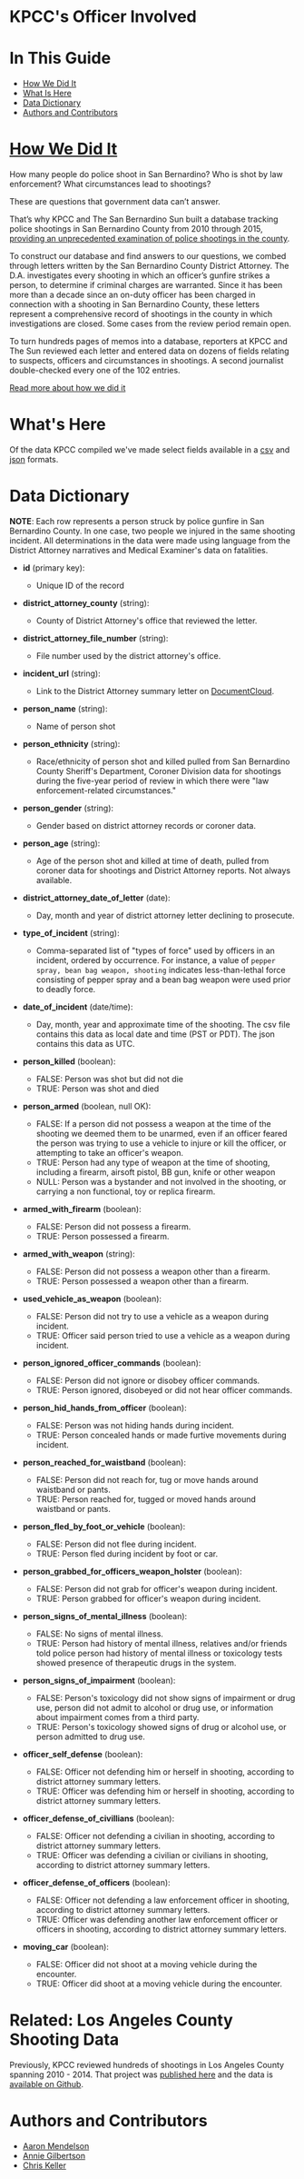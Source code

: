 KPCC's Officer Involved
=======================

In This Guide
=============

* [How We Did It](#how-we-did-it)
* [What Is Here](#what-is-here)
* [Data Dictionary](#data-dictionary)
* [Authors and Contributors](#authors-and-contributors)

[How We Did It](http://projects.scpr.org/officer-involved-sb/stories/how-we-did-it/)
=================================================================================

How many people do police shoot in San Bernardino? Who is shot by law enforcement? What circumstances lead to shootings?

These are questions that government data can’t answer.

That’s why KPCC and The San Bernardino Sun built a database tracking police shootings in San Bernardino County from 2010 through 2015, [providing an unprecedented examination of police shootings in the county](http://projects.scpr.org/officer-involved-sb/).

To construct our database and find answers to our questions, we combed through letters written by the San Bernardino County District Attorney. The D.A. investigates every shooting in which an officer’s gunfire strikes a person, to determine if criminal charges are warranted. Since it has been more than a decade since an on-duty officer has been charged in connection with a shooting in San Bernardino County, these letters represent a comprehensive record of shootings in the county in which investigations are closed. Some cases from the review period remain open.

To turn hundreds pages of memos into a database, reporters at KPCC and The Sun reviewed each letter and entered data on dozens of fields relating to suspects, officers and circumstances in shootings. A second journalist double-checked every one of the 102 entries.

[Read more about how we did it](http://projects.scpr.org/officer-involved-sb/stories/how-we-did-it/)

What's Here
============

Of the data KPCC compiled we've made select fields available in a [csv](kpcc-officer-involved-data-sb.csv) and [json](kpcc-officer-involved-data-sb.json) formats.

Data Dictionary
===============

**NOTE**: Each row represents a person struck by police gunfire in San Bernardino County. In one case, two people we injured in the same shooting incident. All determinations in the data were made using language from the District Attorney narratives and Medical Examiner's data on fatalities.

* **id** (primary key):
    * Unique ID of the record

* **district_attorney_county** (string):
    * County of District Attorney's office that reviewed the letter.

* **district_attorney_file_number** (string):
    * File number used by the district attorney's office.

* **incident_url** (string):
    * Link to the District Attorney summary letter on [DocumentCloud](https://www.documentcloud.org/home).

* **person_name** (string):
    * Name of person shot

* **person_ethnicity** (string):
    * Race/ethnicity of person shot and killed pulled from San Bernardino County Sheriff's Department, Coroner Division data for shootings during the five-year period of review in which there were "law enforcement-related circumstances."

* **person_gender** (string):
    * Gender based on district attorney records or coroner data.

* **person_age** (string):
    * Age of the person shot and killed at time of death, pulled from coroner data for shootings and District Attorney reports. Not always available.

* **district_attorney_date_of_letter** (date):
    * Day, month and year of district attorney letter declining to prosecute.

* **type_of_incident** (string):
    * Comma-separated list of "types of force" used by officers in an incident, ordered by occurrence. For instance, a value of ```pepper spray, bean bag weapon, shooting``` indicates less-than-lethal force consisting of pepper spray and a bean bag weapon were used prior to deadly force.

* **date_of_incident** (date/time):
    * Day, month, year and approximate time of the shooting. The csv file contains this data as local date and time (PST or PDT). The json contains this data as UTC.

* **person_killed** (boolean):
    * FALSE: Person was shot but did not die
    * TRUE: Person was shot and died

* **person_armed** (boolean, null OK):
    * FALSE: If a person did not possess a weapon at the time of the shooting we deemed them to be unarmed, even if an officer feared the person was trying to use a vehicle to injure or kill the officer, or attempting to take an officer's weapon.
    * TRUE: Person had any type of weapon at the time of shooting, including a firearm, airsoft pistol, BB gun, knife or other weapon
    * NULL: Person was a bystander and not involved in the shooting, or carrying a non functional, toy or replica firearm.

* **armed_with_firearm** (boolean):
    * FALSE: Person did not possess a firearm.
    * TRUE: Person possessed a firearm.

* **armed_with_weapon** (string):
    * FALSE: Person did not possess a weapon other than a firearm.
    * TRUE: Person possessed a weapon other than a firearm.

* **used_vehicle_as_weapon** (boolean):
    * FALSE: Person did not try to use a vehicle as a weapon during incident.
    * TRUE: Officer said person tried to use a vehicle as a weapon during incident.

* **person_ignored_officer_commands** (boolean):
    * FALSE: Person did not ignore or disobey officer commands.
    * TRUE: Person ignored, disobeyed or did not hear officer commands.

* **person_hid_hands_from_officer** (boolean):
    * FALSE: Person was not hiding hands during incident.
    * TRUE: Person concealed hands or made furtive movements during incident.

* **person_reached_for_waistband** (boolean):
    * FALSE: Person did not reach for, tug or move hands around waistband or pants.
    * TRUE: Person reached for, tugged or moved hands around waistband or pants.

* **person_fled_by_foot_or_vehicle** (boolean):
    * FALSE: Person did not flee during incident.
    * TRUE: Person fled during incident by foot or car.

* **person_grabbed_for_officers_weapon_holster** (boolean):
    * FALSE: Person did not grab for officer's weapon during incident.
    * TRUE: Person grabbed for officer's weapon during incident.

* **person_signs_of_mental_illness** (boolean):
    * FALSE: No signs of mental illness.
    * TRUE: Person had history of mental illness, relatives and/or friends told police person had history of mental illness or toxicology tests showed presence of therapeutic drugs in the system.

* **person_signs_of_impairment** (boolean):
    * FALSE: Person's toxicology did not show signs of impairment or drug use, person did not admit to alcohol or drug use, or information about impairment comes from a third party.
    * TRUE: Person's toxicology showed signs of drug or alcohol use, or person admitted to drug use.

* **officer_self_defense** (boolean):
    * FALSE: Officer not defending him or herself in shooting, according to district attorney summary letters.
    * TRUE: Officer was defending him or herself in shooting, according to district attorney summary letters.

* **officer_defense_of_civillians** (boolean):
    * FALSE: Officer not defending a civilian in shooting, according to district attorney summary letters.
    * TRUE: Officer was defending a civilian or civilians in shooting, according to district attorney summary letters.

* **officer_defense_of_officers** (boolean):
    * FALSE: Officer not defending a law enforcement officer in shooting, according to district attorney summary letters.
    * TRUE: Officer was defending another law enforcement officer or officers in shooting, according to district attorney summary letters.

* **moving_car** (boolean):
    * FALSE: Officer did not shoot at a moving vehicle during the encounter.
    * TRUE: Officer did shoot at a moving vehicle during the encounter.
   

Related: Los Angeles County Shooting Data
========================
Previously, KPCC reviewed hundreds of shootings in Los Angeles County spanning 2010 - 2014. That project was [published here](http://projects.scpr.org/officer-involved) and the data is [available on Github](https://github.com/SCPR/kpcc-data-team/tree/master/data/kpcc-officer-involved).

Authors and Contributors
========================

* [Aaron Mendelson](http://www.scpr.org/about/people/staff/aaron-mendelson)
* [Annie Gilbertson](http://www.scpr.org/about/people/staff/annie-gilbertson)
* [Chris Keller](https://github.com/chrislkeller)
